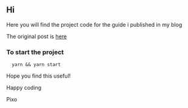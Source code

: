 ## Hi

Here you will find the project code for the guide i published in my blog

The original post is [here](https://pixo.sh/creating-a-fancy-stepper-component-in-react/)

### To start the project

      yarn && yarn start

Hope you find this useful!

Happy coding

Pixo

